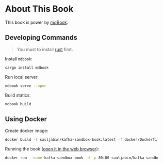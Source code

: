 # About This Book

This book is power by [mdBook](https://rust-lang.github.io/mdBook/index.html).

## Developing Commands

> You must to install [rust](https://www.rust-lang.org/tools/install) first.

Install `mdbook`:

```bash
cargo install mdbook
```

Run local server:

```bash
mdbook serve --open
```

Build statics:

```bash
mdbook build
```

## Using Docker

Create docker image:

```bash
docker build -t sauljabin/kafka-sandbox-book:latest -f docker/Dockerfile .
```

Running the book ([open it in the web browser](http://localhost)):

```bash
docker run --name kafka-sandbox-book -d -p 80:80 sauljabin/kafka-sandbox-book:latest
```